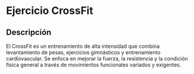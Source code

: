 # Ejercicio CrossFit

## Descripción
El CrossFit es un entrenamiento de alta intensidad que combina levantamiento de pesas, ejercicios gimnásticos y entrenamiento cardiovascular. Se enfoca en mejorar la fuerza, la resistencia y la condición física general a través de movimientos funcionales variados y exigentes.
